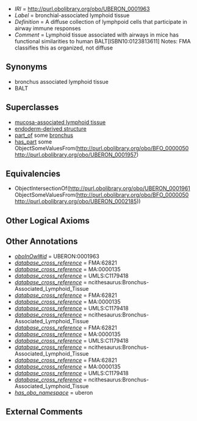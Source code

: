  * *IRI* = http://purl.obolibrary.org/obo/UBERON_0001963
 * *Label* = bronchial-associated lymphoid tissue
 * *Definition* = A diffuse collection of lymphpoid cells that participate in airway immune responses
 * *Comment* = Lymphoid tissue associated with airways in mice has functional similarities to human BALT[ISBN10:0123813611] Notes: FMA classifies this as organized, not diffuse

## Synonyms

 * bronchus associated lymphoid tissue
 * BALT

## Superclasses

 * [mucosa-associated lymphoid tissue](../../UBERON/61/UBERON_0001961.md)
 * [endoderm-derived structure](../../UBERON/19/UBERON_0004119.md)
 * [part_of](../../BFO/50/BFO_0000050.md) some [bronchus](../../UBERON/85/UBERON_0002185.md)
 * [has_part](../../BFO/51/BFO_0000051.md) some ObjectSomeValuesFrom(<http://purl.obolibrary.org/obo/BFO_0000050> <http://purl.obolibrary.org/obo/UBERON_0001957>)

## Equivalencies

 * ObjectIntersectionOf(<http://purl.obolibrary.org/obo/UBERON_0001961> ObjectSomeValuesFrom(<http://purl.obolibrary.org/obo/BFO_0000050> <http://purl.obolibrary.org/obo/UBERON_0002185>))

## Other Logical Axioms


## Other Annotations

 * *[oboInOwl#id](../../id/oboInOwl#id.md)* = UBERON:0001963
 * *[database_cross_reference](../../ef/oboInOwl#hasDbXref.md)* = FMA:62821
 * *[database_cross_reference](../../ef/oboInOwl#hasDbXref.md)* = MA:0000135
 * *[database_cross_reference](../../ef/oboInOwl#hasDbXref.md)* = UMLS:C1179418
 * *[database_cross_reference](../../ef/oboInOwl#hasDbXref.md)* = ncithesaurus:Bronchus-Associated_Lymphoid_Tissue
 * *[database_cross_reference](../../ef/oboInOwl#hasDbXref.md)* = FMA:62821
 * *[database_cross_reference](../../ef/oboInOwl#hasDbXref.md)* = MA:0000135
 * *[database_cross_reference](../../ef/oboInOwl#hasDbXref.md)* = UMLS:C1179418
 * *[database_cross_reference](../../ef/oboInOwl#hasDbXref.md)* = ncithesaurus:Bronchus-Associated_Lymphoid_Tissue
 * *[database_cross_reference](../../ef/oboInOwl#hasDbXref.md)* = FMA:62821
 * *[database_cross_reference](../../ef/oboInOwl#hasDbXref.md)* = MA:0000135
 * *[database_cross_reference](../../ef/oboInOwl#hasDbXref.md)* = UMLS:C1179418
 * *[database_cross_reference](../../ef/oboInOwl#hasDbXref.md)* = ncithesaurus:Bronchus-Associated_Lymphoid_Tissue
 * *[database_cross_reference](../../ef/oboInOwl#hasDbXref.md)* = FMA:62821
 * *[database_cross_reference](../../ef/oboInOwl#hasDbXref.md)* = MA:0000135
 * *[database_cross_reference](../../ef/oboInOwl#hasDbXref.md)* = UMLS:C1179418
 * *[database_cross_reference](../../ef/oboInOwl#hasDbXref.md)* = ncithesaurus:Bronchus-Associated_Lymphoid_Tissue
 * *[has_obo_namespace](../../ce/oboInOwl#hasOBONamespace.md)* = uberon

## External Comments

